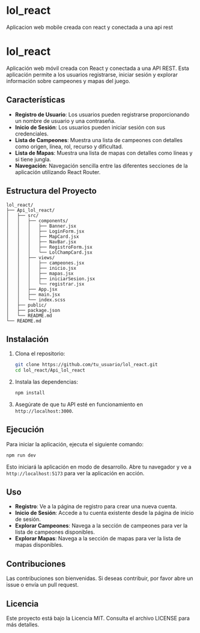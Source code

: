 # lol_react
Aplicacion web mobile creada con react y conectada a una api rest
# lol_react

Aplicación web móvil creada con React y conectada a una API REST. Esta aplicación permite a los usuarios registrarse, iniciar sesión y explorar información sobre campeones y mapas del juego.

## Características

- **Registro de Usuario**: Los usuarios pueden registrarse proporcionando un nombre de usuario y una contraseña.
- **Inicio de Sesión**: Los usuarios pueden iniciar sesión con sus credenciales.
- **Lista de Campeones**: Muestra una lista de campeones con detalles como origen, línea, rol, recurso y dificultad.
- **Lista de Mapas**: Muestra una lista de mapas con detalles como líneas y si tiene jungla.
- **Navegación**: Navegación sencilla entre las diferentes secciones de la aplicación utilizando React Router.

## Estructura del Proyecto

```
lol_react/
├── Api_lol_react/
│   ├── src/
│   │   ├── components/
│   │   │   ├── Banner.jsx
│   │   │   ├── LoginForm.jsx
│   │   │   ├── MapCard.jsx
│   │   │   ├── NavBar.jsx
│   │   │   ├── RegistroForm.jsx
│   │   │   └── LolChampCard.jsx
│   │   ├── views/
│   │   │   ├── campeones.jsx
│   │   │   ├── inicio.jsx
│   │   │   ├── mapas.jsx
│   │   │   ├── iniciarSesion.jsx
│   │   │   └── registrar.jsx
│   │   ├── App.jsx
│   │   ├── main.jsx
│   │   └── index.scss
│   ├── public/
│   ├── package.json
│   └── README.md
└── README.md
```

## Instalación

1. Clona el repositorio:
   ```bash
   git clone https://github.com/tu_usuario/lol_react.git
   cd lol_react/Api_lol_react
   ```

2. Instala las dependencias:
   ```bash
   npm install
   ```

3. Asegúrate de que tu API esté en funcionamiento en `http://localhost:3000`.

## Ejecución

Para iniciar la aplicación, ejecuta el siguiente comando:

```bash
npm run dev
```

Esto iniciará la aplicación en modo de desarrollo. Abre tu navegador y ve a `http://localhost:5173` para ver la aplicación en acción.

## Uso

- **Registro**: Ve a la página de registro para crear una nueva cuenta.
- **Inicio de Sesión**: Accede a tu cuenta existente desde la página de inicio de sesión.
- **Explorar Campeones**: Navega a la sección de campeones para ver la lista de campeones disponibles.
- **Explorar Mapas**: Navega a la sección de mapas para ver la lista de mapas disponibles.

## Contribuciones

Las contribuciones son bienvenidas. Si deseas contribuir, por favor abre un issue o envía un pull request.

## Licencia

Este proyecto está bajo la Licencia MIT. Consulta el archivo LICENSE para más detalles.
